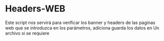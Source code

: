 # Headers-WEB
Este script nos servirá para verificar los banner y headers de las paginas web que se introduzca en los parámetros, adiciona guarda los datos en Un archivo si se requiere
